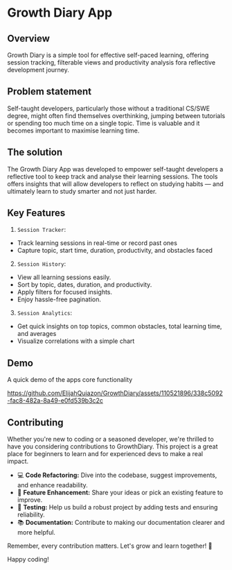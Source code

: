 # Growth Diary App

## Overview
Growth Diary is a simple tool for effective self-paced learning, offering session tracking, filterable views and productivity analysis fora reflective development journey.

## Problem statement
Self-taught developers, particularly those without a traditional CS/SWE degree, might often find themselves overthinking, jumping between tutorials or spending too much time on a single topic. Time is valuable and it becomes important to maximise learning time. 

## The solution

The Growth Diary App was developed to empower self-taught developers a reflective tool to keep track and analyse their learning sessions. The tools offers insights that will allow developers to reflect on studying habits — and ultimately learn to study smarter and not just harder.

## Key Features
1. `Session Tracker`: 
* Track learning sessions in real-time or record past ones
* Capture topic, start time, duration, productivity, and obstacles faced

2. `Session History`:
* View all learning sessions easily.
* Sort by topic, dates, duration, and productivity.
* Apply filters for focused insights.
* Enjoy hassle-free pagination.

3. `Session Analytics`:
* Get quick insights on top topics, common obstacles, total learning time, and averages
* Visualize correlations with a simple chart

## Demo

A quick demo of the apps core functionality

https://github.com/ElijahQuiazon/GrowthDiary/assets/110521896/338c5092-fac8-482a-8a49-e0fd539b3c2c

## Contributing

Whether you're new to coding or a seasoned developer, we're thrilled to have you considering contributions to GrowthDiary. This project is a great place for beginners to learn and for experienced devs to make a real impact.

* 💻 **Code Refactoring:** Dive into the codebase, suggest improvements, and enhance readability.
* 🚀 **Feature Enhancement:** Share your ideas or pick an existing feature to improve.
* 🧪 **Testing:** Help us build a robust project by adding tests and ensuring reliability.
* 📚 **Documentation:** Contribute to making our documentation clearer and more helpful.

Remember, every contribution matters. Let's grow and learn together! 🌱

Happy coding!





